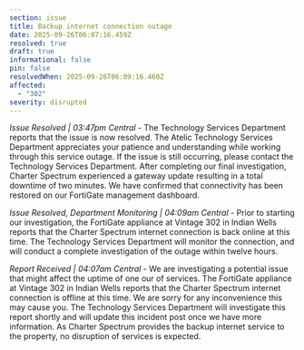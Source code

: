 ```yaml
---
section: issue
title: Backup internet connection outage
date: 2025-09-26T06:07:16.459Z
resolved: true
draft: true
informational: false
pin: false
resolvedWhen: 2025-09-26T06:09:16.460Z
affected:
  - "302"
severity: disrupted
---
```

*Issue Resolved | 03:47pm Central* - The Technology Services Department reports that the issue is now resolved. The Atelic Technology Services Department appreciates your patience and understanding while working through this service outage. If the issue is still occurring, please contact the Technology Services Department. After completing our final investigation, Charter Spectrum experienced a gateway update resulting in a total downtime of two minutes. We have confirmed that connectivity has been restored on our FortiGate management dashboard.

*Issue Resolved, Department Monitoring | 04:09am Central* - Prior to starting our investigation, the FortiGate appliance at Vintage 302 in Indian Wells reports that the Charter Spectrum internet connection is back online at this time. The Technology Services Department will monitor the connection, and will conduct a complete investigation of the outage within twelve hours.

*Report Received | 04:07am Central* - We are investigating a potential issue that might affect the uptime of one our of services. The FortiGate appliance at Vintage 302 in Indian Wells reports that the Charter Spectrum internet connection is offline at this time. We are sorry for any inconvenience this may cause you. The Technology Services Department will investigate this report shortly and will update this incident post once we have more information. As Charter Spectrum provides the backup internet service to the property, no disruption of services is expected.